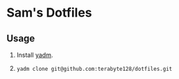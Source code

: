 # Sam's Dotfiles

## Usage

1. Install [yadm](https://yadm.io/docs/install#).

2. ```shell
   yadm clone git@github.com:terabyte128/dotfiles.git
   ```
